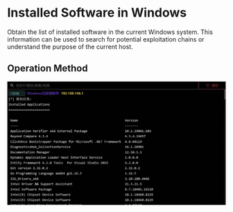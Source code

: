 # Installed Software in Windows


Obtain the list of installed software in the current Windows system. This information can be used to search for potential exploitation chains or understand the purpose of the current host.

## Operation Method
![](img\Discovery_ApplicationWindowDiscovery_EnumApplication\1.webp)